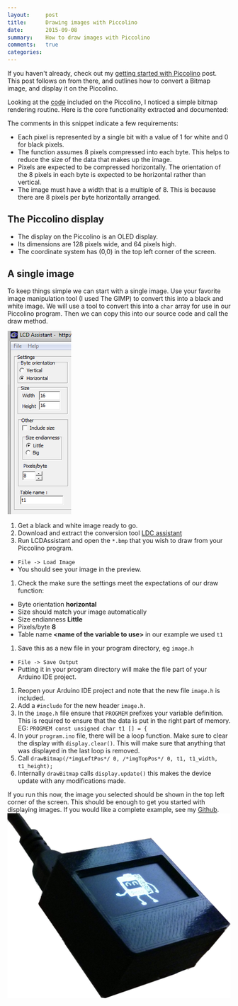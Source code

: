 ```yaml
---
layout:     post
title:      Drawing images with Piccolino
date:       2015-09-08
summary:    How to draw images with Piccolino
comments:   true
categories:
---
```


If you haven't already, check out my [getting started with Piccolino](/2015/08/26/piccolino/) post. This post follows on from there, and outlines how to convert a Bitmap image, and display it on the Piccolino.

Looking at the [code](https://github.com/wctek/OLED_cat_TOUCH) included on the Piccolino, I noticed a simple bitmap rendering routine. Here is the core functionality extracted and documented:
<script src="https://gist.github.com/feerrenrut/79d0f9b2f9704914c70d.js"></script>

The comments in this snippet indicate a few requirements:

* Each pixel is represented by a single bit with a value of 1 for white and 0 for black pixels.
* The function assumes 8 pixels compressed into each byte. This helps to reduce the size of the data that makes up the image.
* Pixels are expected to be compressed horizontally. The orientation of the 8 pixels in each byte is expected to be horizontal rather than vertical.
* The image must have a width that is a multiple of 8. This is because there are 8 pixels per byte horizontally arranged.

The Piccolino display
---------------------

* The display on the Piccolino is an OLED display.
* Its dimensions are 128 pixels wide, and 64 pixels high.
* The coordinate system has (0,0) in the top left corner of the screen.

A single image
--------------

To keep things simple we can start with a single image. Use your favorite image manipulation tool (I used The GIMP) to convert this into a black and white image. We will use a tool to convert this into a `char` array for use in our Piccolino program. Then we can copy this into our source code and call the draw method.

<img
class="right fixedWidth"
src="/images/posts/piccolino/LCDAssistant_settings.png"
alt="The settings for LCDAssistant"
title="The settings for LCDAssistant">

1. Get a black and white image ready to go.
1. Download and extract the conversion tool [LDC assistant](http://piccolino.rocks/tools/LCDAssistant.zip)
1. Run LCDAssistant and open the `*.bmp` that you wish to draw from your Piccolino program.
  * `File -> Load Image`
  * You should see your image in the preview.
1. Check the make sure the settings meet the expectations of our draw function:
  * Byte orientation **horizontal**
  * Size should match your image automatically
  * Size endianness **Little**
  * Pixels/byte **8**
  * Table name **\<name of the variable to use\>** in our example we used `t1`
1. Save this as a new file in your program directory, eg `image.h`
  * `File -> Save Output`
  * Putting it in your program directory will make the file part of your Arduino IDE project.
1. Reopen your Arduino IDE project and note that the new file `image.h` is included.
1. Add a `#include` for the new header `image.h`.
1. In the `image.h` file ensure that `PROGMEM` prefixes your variable definition. This is required to ensure that the data is put in the right part of memory. EG: `PROGMEM const unsigned char t1 [] = { `
1. In your `program.ino` file, there will be a loop function. Make sure to clear the display with `display.clear()`. This will make sure that anything that was displayed in the last loop is removed.
1. Call `drawBitmap(/*imgLeftPos*/ 0, /*imgTopPos*/ 0, t1, t1_width, t1_height);`
1. Internally `drawBitmap` calls `display.update()` this makes the device update with any modifications made.

If you run this now, the image you selected should be shown in the top left corner of the screen. This should be enough to get you started with displaying images. If you would like a complete example, see my [Github](https://github.com/feerrenrut/DrawPiccoCharacter).
<img
src="/images/posts/piccolino/picco.jpg"
alt="Picco character shown on a Piccolino screen"
title="Picco character shown on a Piccolino screen">
